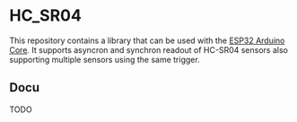 # HC_SR04

This repository contains a library that can be used with the [ESP32 Arduino Core](https://github.com/espressif/arduino-esp32). It supports asyncron and synchron readout of HC-SR04 sensors also supporting multiple sensors using the same trigger.

## Docu
TODO